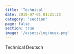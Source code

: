 ```yaml
---
title: 'Technical'
date: 2019-07-01 01:21:23
category: 'section'
page: false
section: true
image: '/assets/img/ncex.png'
---
```


Technical Deutsch
